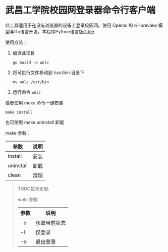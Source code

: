 # 武昌工学院校园网登录器命令行客户端

此工具适用于在没有浏览器的设备上登录校园网。使用 Openai 的 o1-preview 模型与Go语言开发。本程序Python语言版[Gitee](https://gitee.com/Gakusyun/wuit-autologin)

使用方法：

1. 编译此项目
   ```shell
   go build -o wnlc
   ```
2. 把可执行文件移动到 /usr/bin 目录下
   ```shell
   mv wnlc /usr/bin
   ```
3. 运行命令 `wnlc`

或者使用 make 命令一键安装

```shell
make install
```
也可使用 make uninstall 卸载

make 参数：

| 参数      | 说明 |
| --------- | ---- |
| install   | 安装 |
| uninstall | 卸载 |
| clean     | 清理 |

> TODO暂未实现:
>
> wnlc 参数
> 
> | 参数 | 说明         |
> | ---- | ------------ |
> | -s   | 获取当前状态 |
> | -l   | 仅登录       |
> | -o   | 退出登录     |